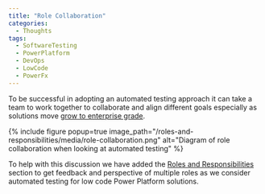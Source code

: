 ```yaml
---
title: "Role Collaboration"
categories:
  - Thoughts
tags:
  - SoftwareTesting
  - PowerPlatform
  - DevOps
  - LowCode
  - PowerFx
---
```


To be successful in adopting an automated testing approach it can take a team to work together to collaborate and align different goals especially as solutions move [grow to enterprise grade](/powerfuldev-testing/context/growing-to-enterprise-grade).


{% include figure popup=true image_path="/roles-and-responsibilities/media/role-collaboration.png" alt="Diagram of role collaboration when looking at automated testing" %}

To help with this discussion we have added the <a href="/powerfuldev-testing/roles-and-responsibilities">Roles and Responsibilities</a> section to get feedback and perspective of multiple roles as we consider automated testing for low code Power Platform solutions.
